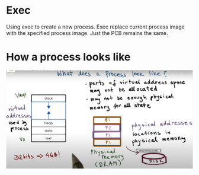 # Exec
Using exec to create a new process.
Exec replace current process image with the specified process image.
Just the PCB remains the same.

# How a process looks like
![Process structure](ProcessStructure.png)

